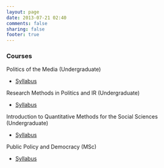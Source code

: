```yaml
---
layout: page
date: 2013-07-21 02:40
comments: false
sharing: false
footer: true
---
```

<script type="text/javascript" src="//jmrphy.simplybook.me/iframe/contact_widget.js"></script>
<script type="text/javascript">
Simplybook_ContactWidget.domain = "jmrphy.simplybook.me";
Simplybook_ContactWidget.title = "Schedule time to meet with me!";
Simplybook_ContactWidget.contactTitle = "If you'd like to meet,";
Simplybook_ContactWidget.scheduleTitle = "click here and say when!";
Simplybook_ContactWidget.timeline = "flexible";
Simplybook_ContactWidget.offset = "";
Simplybook_ContactWidget.position = "top";
Simplybook_ContactWidget.color = "#035287";
Simplybook_ContactWidget.mobileRedirect = true;
Simplybook_ContactWidget.addButton();
</script>

### Courses

Politics of the Media (Undergraduate)
- [Syllabus](http://jmrphy.net/course_media_politics)

Research Methods in Politics and IR (Undergraduate)
- [Syllabus](http://dropbox.com/link)

Introduction to Quantitative Methods for the Social Sciences (Undergraduate)
- [Syllabus](https://www.dropbox.com/s/enwj4f2bggewhn7/Murphy_Syllabus_Sec12.pdf)

Public Policy and Democracy (MSc)
- [Syllabus](http://dropbox.com/link)





